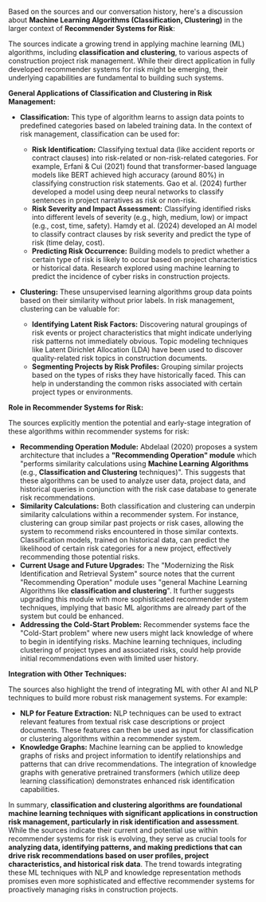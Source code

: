 Based on the sources and our conversation history, here's a discussion about **Machine Learning Algorithms (Classification, Clustering)** in the larger context of **Recommender Systems for Risk**:

The sources indicate a growing trend in applying machine learning (ML) algorithms, including **classification and clustering**, to various aspects of construction project risk management. While their direct application in fully developed recommender systems for risk might be emerging, their underlying capabilities are fundamental to building such systems.

**General Applications of Classification and Clustering in Risk Management:**

* **Classification:** This type of algorithm learns to assign data points to predefined categories based on labeled training data. In the context of risk management, classification can be used for:
  * **Risk Identification:** Classifying textual data (like accident reports or contract clauses) into risk-related or non-risk-related categories. For example, Erfani & Cui (2021) found that transformer-based language models like BERT achieved high accuracy (around 80%) in classifying construction risk statements. Gao et al. (2024) further developed a model using deep neural networks to classify sentences in project narratives as risk or non-risk.
  * **Risk Severity and Impact Assessment:** Classifying identified risks into different levels of severity (e.g., high, medium, low) or impact (e.g., cost, time, safety). Hamdy et al. (2024) developed an AI model to classify contract clauses by risk severity and predict the type of risk (time delay, cost).
  * **Predicting Risk Occurrence:** Building models to predict whether a certain type of risk is likely to occur based on project characteristics or historical data. Research explored using machine learning to predict the incidence of cyber risks in construction projects.

* **Clustering:** These unsupervised learning algorithms group data points based on their similarity without prior labels. In risk management, clustering can be valuable for:
  * **Identifying Latent Risk Factors:** Discovering natural groupings of risk events or project characteristics that might indicate underlying risk patterns not immediately obvious. Topic modeling techniques like Latent Dirichlet Allocation (LDA) have been used to discover quality-related risk topics in construction documents.
  * **Segmenting Projects by Risk Profiles:** Grouping similar projects based on the types of risks they have historically faced. This can help in understanding the common risks associated with certain project types or environments.

**Role in Recommender Systems for Risk:**

The sources explicitly mention the potential and early-stage integration of these algorithms within recommender systems for risk:

* **Recommending Operation Module:** Abdelaal (2020) proposes a system architecture that includes a **"Recommending Operation" module** which "performs similarity calculations using **Machine Learning Algorithms** (e.g., **Classification and Clustering** techniques)". This suggests that these algorithms can be used to analyze user data, project data, and historical queries in conjunction with the risk case database to generate risk recommendations.
* **Similarity Calculations:** Both classification and clustering can underpin similarity calculations within a recommender system. For instance, clustering can group similar past projects or risk cases, allowing the system to recommend risks encountered in those similar contexts. Classification models, trained on historical data, can predict the likelihood of certain risk categories for a new project, effectively recommending those potential risks.
* **Current Usage and Future Upgrades:** The "Modernizing the Risk Identification and Retrieval System" source notes that the current "Recommending Operation" module uses "general Machine Learning Algorithms like **classification and clustering**". It further suggests upgrading this module with more sophisticated recommender system techniques, implying that basic ML algorithms are already part of the system but could be enhanced.
* **Addressing the Cold-Start Problem:** Recommender systems face the "Cold-Start problem" where new users might lack knowledge of where to begin in identifying risks. Machine learning techniques, including clustering of project types and associated risks, could help provide initial recommendations even with limited user history.

**Integration with Other Techniques:**

The sources also highlight the trend of integrating ML with other AI and NLP techniques to build more robust risk management systems. For example:

* **NLP for Feature Extraction:** NLP techniques can be used to extract relevant features from textual risk case descriptions or project documents. These features can then be used as input for classification or clustering algorithms within a recommender system.
* **Knowledge Graphs:** Machine learning can be applied to knowledge graphs of risks and project information to identify relationships and patterns that can drive recommendations. The integration of knowledge graphs with generative pretrained transformers (which utilize deep learning classification) demonstrates enhanced risk identification capabilities.

In summary, **classification and clustering algorithms are foundational machine learning techniques with significant applications in construction risk management, particularly in risk identification and assessment**. While the sources indicate their current and potential use within recommender systems for risk is evolving, they serve as crucial tools for **analyzing data, identifying patterns, and making predictions that can drive risk recommendations based on user profiles, project characteristics, and historical risk data**. The trend towards integrating these ML techniques with NLP and knowledge representation methods promises even more sophisticated and effective recommender systems for proactively managing risks in construction projects.
